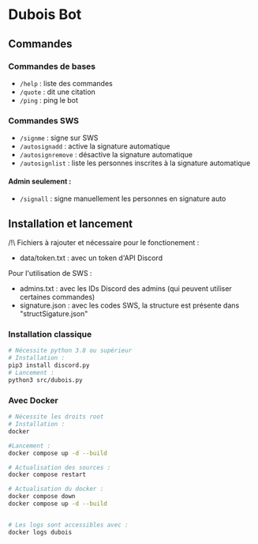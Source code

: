 # Dubois Bot


## Commandes

### Commandes de bases
- `/help` : liste des commandes
- `/quote` : dit une citation
- `/ping` : ping le bot

### Commandes SWS
- `/signme` : signe sur SWS
- `/autosignadd` : active la signature automatique
- `/autosignremove` : désactive la signature automatique
- `/autosignlist` : liste les personnes inscrites à la signature automatique
#### Admin seulement :
- `/signall` : signe manuellement les personnes en signature auto

## Installation et lancement

/!\ Fichiers à rajouter et nécessaire pour le fonctionement : 
 - data/token.txt : avec un token d'API Discord

 Pour l'utilisation de SWS : 
- admins.txt : avec les IDs Discord des admins (qui peuvent utiliser certaines commandes)
- signature.json : avec les codes SWS, la structure est présente dans "structSigature.json"

### Installation classique
```bash
# Nécessite python 3.8 ou supérieur
# Installation :
pip3 install discord.py
# Lancement :
python3 src/dubois.py
```

### Avec Docker
```bash
# Nécessite les droits root
# Installation :
docker 

#Lancement :
docker compose up -d --build

# Actualisation des sources :
docker compose restart

# Actualisation du docker :
docker compose down
docker compose up -d --build


# Les logs sont accessibles avec : 
docker logs dubois
```
